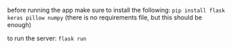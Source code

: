 before running the app make sure to install the following: `pip install flask keras pillow numpy` (there is no requirements file, but this should be enough)  

to run the server: `flask run`

